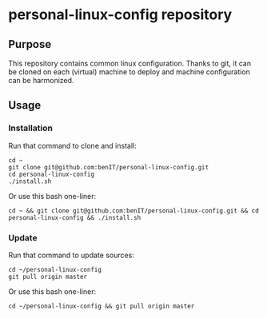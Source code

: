 # personal-linux-config repository

## Purpose

This repository contains common linux configuration. 
Thanks to git, it can be cloned on each (virtual) machine to deploy and machine configuration can be harmonized. 

## Usage

### Installation 

Run that command to clone and install:
    
    cd ~ 
    git clone git@github.com:benIT/personal-linux-config.git
    cd personal-linux-config
    ./install.sh


Or use this bash one-liner:
     
    cd ~ && git clone git@github.com:benIT/personal-linux-config.git && cd personal-linux-config && ./install.sh
    
### Update 

Run that command to update sources:

    cd ~/personal-linux-config 
    git pull origin master


Or use this bash one-liner:

    cd ~/personal-linux-config && git pull origin master
